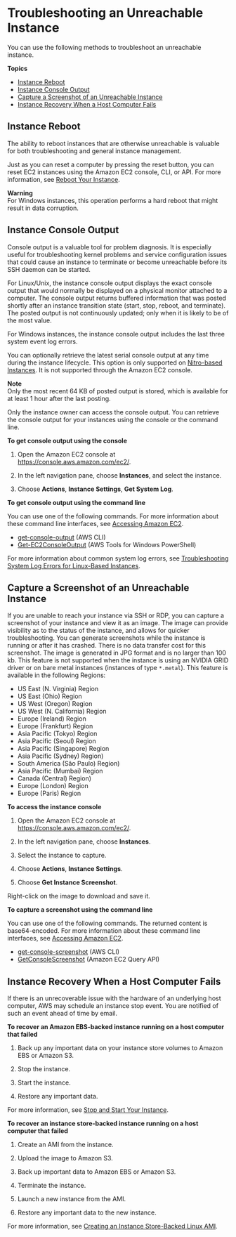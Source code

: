 # Troubleshooting an Unreachable Instance<a name="instance-console"></a>

You can use the following methods to troubleshoot an unreachable instance\.

**Topics**
+ [Instance Reboot](#instance-console-rebooting)
+ [Instance Console Output](#instance-console-console-output)
+ [Capture a Screenshot of an Unreachable Instance](#instance-console-screenshot)
+ [Instance Recovery When a Host Computer Fails](#instance-machine-failure)

## Instance Reboot<a name="instance-console-rebooting"></a>

The ability to reboot instances that are otherwise unreachable is valuable for both troubleshooting and general instance management\.

 Just as you can reset a computer by pressing the reset button, you can reset EC2 instances using the Amazon EC2 console, CLI, or API\. For more information, see [Reboot Your Instance](ec2-instance-reboot.md)\. 

**Warning**  
For Windows instances, this operation performs a hard reboot that might result in data corruption\. 

## Instance Console Output<a name="instance-console-console-output"></a>

Console output is a valuable tool for problem diagnosis\. It is especially useful for troubleshooting kernel problems and service configuration issues that could cause an instance to terminate or become unreachable before its SSH daemon can be started\. 

For Linux/Unix, the instance console output displays the exact console output that would normally be displayed on a physical monitor attached to a computer\. The console output returns buffered information that was posted shortly after an instance transition state \(start, stop, reboot, and terminate\)\. The posted output is not continuously updated; only when it is likely to be of the most value\.

For Windows instances, the instance console output includes the last three system event log errors\.

You can optionally retrieve the latest serial console output at any time during the instance lifecycle\. This option is only supported on [Nitro\-based Instances](instance-types.md#ec2-nitro-instances)\. It is not supported through the Amazon EC2 console\.

**Note**  
Only the most recent 64 KB of posted output is stored, which is available for at least 1 hour after the last posting\.

Only the instance owner can access the console output\. You can retrieve the console output for your instances using the console or the command line\.

**To get console output using the console**

1. Open the Amazon EC2 console at [https://console\.aws\.amazon\.com/ec2/](https://console.aws.amazon.com/ec2/)\.

1. In the left navigation pane, choose **Instances**, and select the instance\.

1. Choose **Actions**, **Instance Settings**, **Get System Log**\.

**To get console output using the command line**

You can use one of the following commands\. For more information about these command line interfaces, see [Accessing Amazon EC2](concepts.md#access-ec2)\.
+ [get\-console\-output](https://docs.aws.amazon.com/cli/latest/reference/ec2/get-console-output.html) \(AWS CLI\)
+ [Get\-EC2ConsoleOutput](https://docs.aws.amazon.com/powershell/latest/reference/items/Get-EC2ConsoleOutput.html) \(AWS Tools for Windows PowerShell\)

For more information about common system log errors, see [Troubleshooting System Log Errors for Linux\-Based Instances](TroubleshootingInstances.md#system-log-errors-linux)\.

## Capture a Screenshot of an Unreachable Instance<a name="instance-console-screenshot"></a>

If you are unable to reach your instance via SSH or RDP, you can capture a screenshot of your instance and view it as an image\. The image can provide visibility as to the status of the instance, and allows for quicker troubleshooting\. You can generate screenshots while the instance is running or after it has crashed\. There is no data transfer cost for this screenshot\. The image is generated in JPG format and is no larger than 100 kb\. This feature is not supported when the instance is using an NVIDIA GRID driver or on bare metal instances \(instances of type `*.metal`\)\. This feature is available in the following Regions: 
+ US East \(N\. Virginia\) Region
+ US East \(Ohio\) Region
+ US West \(Oregon\) Region
+ US West \(N\. California\) Region
+ Europe \(Ireland\) Region
+ Europe \(Frankfurt\) Region
+  Asia Pacific \(Tokyo\) Region
+ Asia Pacific \(Seoul\) Region
+ Asia Pacific \(Singapore\) Region
+ Asia Pacific \(Sydney\) Region\)
+ South America \(São Paulo\) Region\)
+ Asia Pacific \(Mumbai\) Region
+ Canada \(Central\) Region\)
+ Europe \(London\) Region
+ Europe \(Paris\) Region

**To access the instance console**

1. Open the Amazon EC2 console at [https://console\.aws\.amazon\.com/ec2/](https://console.aws.amazon.com/ec2/)\.

1. In the left navigation pane, choose **Instances**\.

1. Select the instance to capture\.

1. Choose **Actions**, **Instance Settings**\.

1. Choose **Get Instance Screenshot**\.

Right\-click on the image to download and save it\.

**To capture a screenshot using the command line**

You can use one of the following commands\. The returned content is base64\-encoded\. For more information about these command line interfaces, see [Accessing Amazon EC2](concepts.md#access-ec2)\.
+ [get\-console\-screenshot](https://docs.aws.amazon.com/cli/latest/reference/ec2/get-console-screenshot.html) \(AWS CLI\)
+ [GetConsoleScreenshot](https://docs.aws.amazon.com/AWSEC2/latest/APIReference/ApiReference-query-GetConsoleScreenshot.html) \(Amazon EC2 Query API\)

## Instance Recovery When a Host Computer Fails<a name="instance-machine-failure"></a>

If there is an unrecoverable issue with the hardware of an underlying host computer, AWS may schedule an instance stop event\. You are notified of such an event ahead of time by email\.

**To recover an Amazon EBS\-backed instance running on a host computer that failed**

1. Back up any important data on your instance store volumes to Amazon EBS or Amazon S3\.

1. Stop the instance\.

1. Start the instance\.

1. Restore any important data\.

For more information, see [Stop and Start Your Instance](Stop_Start.md)\.

**To recover an instance store\-backed instance running on a host computer that failed**

1. Create an AMI from the instance\.

1. Upload the image to Amazon S3\.

1. Back up important data to Amazon EBS or Amazon S3\.

1. Terminate the instance\.

1. Launch a new instance from the AMI\.

1. Restore any important data to the new instance\.

For more information, see [Creating an Instance Store\-Backed Linux AMI](creating-an-ami-instance-store.md)\.